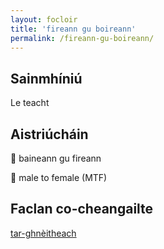 ```yaml
---
layout: focloir
title: 'fireann gu boireann'
permalink: /fireann-gu-boireann/
---
```


## Sainmhíniú

Le teacht

## Aistriúcháin

&#x1f3f4;&#xe0067;&#xe0062;&#xe0073;&#xe0063;&#xe0074;&#xe007f; baineann gu fireann

&#x1f3f4;&#xe0067;&#xe0062;&#xe0065;&#xe006e;&#xe0067;&#xe007f; male to female (MTF)

## Faclan  co-cheangailte

[tar-ghnèitheach](https://faclair.lgbt/tar-ghnèitheach)